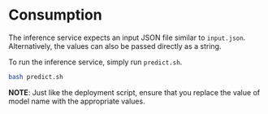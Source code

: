 # Consumption

The inference service expects an input JSON file similar to `input.json`. Alternatively, the values can also be passed directly as a string.

To run the inference service, simply run `predict.sh`.

```bash
bash predict.sh
```

**NOTE**: Just like the deployment script, ensure that you replace the value of model name with the appropriate values.
